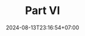 ---
weight: 5000
title: "Part VI"
description: "Advanced Architectural Patterns"
icon: "article"
date: "2024-08-13T23:16:54+07:00"
lastmod: "2024-08-13T23:16:54+07:00"
draft: false
toc: true
---